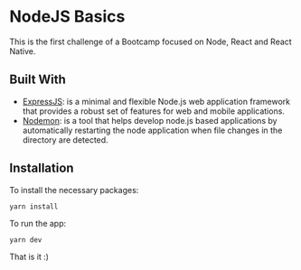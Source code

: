 # NodeJS Basics

This is the first challenge of a Bootcamp focused on Node, React and React Native. 


## Built With

* [ExpressJS](https://expressjs.com/): is a minimal and flexible Node.js web application framework that provides a robust set of features for web and mobile applications. 
* [Nodemon](https://github.com/remy/nodemon#nodemon): is a tool that helps develop node.js based applications by automatically restarting the node application when file changes in the directory are detected.

## Installation 

To install the necessary packages:

```
yarn install
```

To run the app:

```
yarn dev
```

That is it :)
